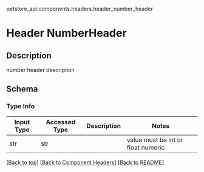 petstore_api.components.headers.header_number_header
# Header NumberHeader

## Description
number header description

## Schema

### Type Info
Input Type | Accessed Type | Description | Notes
------------ | ------------- | ------------- | -------------
str | str |  | value must be int or float numeric

[[Back to top]](#top) [[Back to Component Headers]](../../../README.md#Component-Headers) [[Back to README]](../../../README.md)
